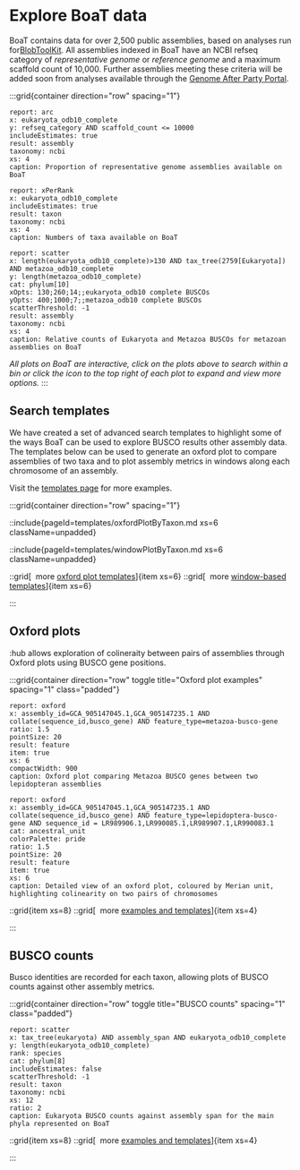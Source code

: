 # Explore BoaT data

BoaT contains data for over 2,500 public assemblies, based on analyses run for[BlobToolKit](https://blobtoolkit.genomehubs.org). All assemblies indexed in BoaT have an NCBI refseq category of _representative genome_ or _reference genome_ and a maximum scaffold count of 10,000. Further assemblies meeting these criteria will be added soon from analyses available through the [Genome After Party Portal](https://gap.cog.sanger.ac.uk/).

:::grid{container direction="row" spacing="1"}

```report
report: arc
x: eukaryota_odb10_complete
y: refseq_category AND scaffold_count <= 10000
includeEstimates: true
result: assembly
taxonomy: ncbi
xs: 4
caption: Proportion of representative genome assemblies available on BoaT
```

```report
report: xPerRank
x: eukaryota_odb10_complete
includeEstimates: true
result: taxon
taxonomy: ncbi
xs: 4
caption: Numbers of taxa available on BoaT
```

```report
report: scatter
x: length(eukaryota_odb10_complete)>130 AND tax_tree(2759[Eukaryota]) AND metazoa_odb10_complete
y: length(metazoa_odb10_complete)
cat: phylum[10]
xOpts: 130;260;14;;eukaryota_odb10 complete BUSCOs
yOpts: 400;1000;7;;metazoa_odb10 complete BUSCOs
scatterThreshold: -1
result: assembly
taxonomy: ncbi
xs: 4
caption: Relative counts of Eukaryota and Metazoa BUSCOs for metazoan assemblies on BoaT
```

_All plots on BoaT are interactive, click on the plots above to search within a bin or click the icon to the top right of each plot to expand and view more options._
:::

## Search templates

We have created a set of advanced search templates to highlight some of the ways BoaT can be used to explore BUSCO results other assembly data. The templates below can be used to generate an oxford plot to compare assemblies of two taxa and to plot assembly metrics in windows along each chromosome of an assembly.

Visit the [templates page](/templates) for more examples.

:::grid{container direction="row" spacing="1"}

::include{pageId=templates/oxfordPlotByTaxon.md xs=6 className=unpadded}

::include{pageId=templates/windowPlotByTaxon.md xs=6 className=unpadded}

::grid[&nbsp;&nbsp;more [oxford plot templates](/templates/oxford)]{item xs=6}
::grid[&nbsp;&nbsp;more [window-based templates](/templates/windows)]{item xs=6}

:::

## Oxford plots

:hub allows exploration of colineraity between pairs of assemblies through Oxford plots using BUSCO gene positions.

:::grid{container direction="row" toggle title="Oxford plot examples" spacing="1" class="padded"}

```report
report: oxford
x: assembly_id=GCA_905147045.1,GCA_905147235.1 AND collate(sequence_id,busco_gene) AND feature_type=metazoa-busco-gene
ratio: 1.5
pointSize: 20
result: feature
item: true
xs: 6
compactWidth: 900
caption: Oxford plot comparing Metazoa BUSCO genes between two lepidopteran assemblies
```

```report
report: oxford
x: assembly_id=GCA_905147045.1,GCA_905147235.1 AND collate(sequence_id,busco_gene) AND feature_type=lepidoptera-busco-gene AND sequence_id = LR989906.1,LR990085.1,LR989907.1,LR990083.1
cat: ancestral_unit
colorPalette: pride
ratio: 1.5
pointSize: 20
result: feature
item: true
xs: 6
caption: Detailed view of an oxford plot, coloured by Merian unit, highlighting colinearity on two pairs of chromosomes
```

::grid{item xs=8}
::grid[&nbsp;&nbsp;more [examples and templates](/templates/oxford)]{item xs=4}

:::

## BUSCO counts

Busco identities are recorded for each taxon, allowing plots of BUSCO counts against other assembly metrics.

:::grid{container direction="row" toggle title="BUSCO counts" spacing="1" class="padded"}

```report
report: scatter
x: tax_tree(eukaryota) AND assembly_span AND eukaryota_odb10_complete
y: length(eukaryota_odb10_complete)
rank: species
cat: phylum[8]
includeEstimates: false
scatterThreshold: -1
result: taxon
taxonomy: ncbi
xs: 12
ratio: 2
caption: Eukaryota BUSCO counts against assembly span for the main phyla represented on BoaT
```

::grid{item xs=8}
::grid[&nbsp;&nbsp;more [examples and templates](/templates/counts)]{item xs=4}

:::
